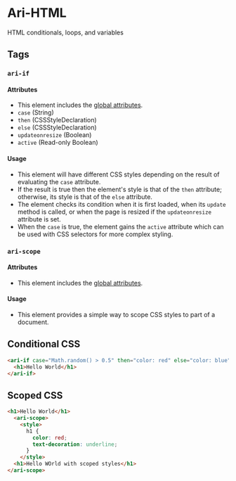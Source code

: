 # Ari-HTML
HTML conditionals, loops, and variables
## Tags
### `ari-if`
#### Attributes
+ This element includes the [global attributes](https://developer.mozilla.org/en-US/docs/Web/HTML/Global_attributes).
+ `case` (String)
+ `then` (CSSStyleDeclaration)
+ `else` (CSSStyleDeclaration)
+ `updateonresize` (Boolean)
+ `active` (Read-only Boolean)
#### Usage
+ This element will have different CSS styles depending on the result of evaluating the `case` attribute.
+ If the result is true then the element's style is that of the `then` attribute; otherwise, its style is that of the `else`  attribute.
+ The element checks its condition when it is first loaded, when its `update` method is called, or when the page is resized if the `updateonresize` attribute is set.
+ When the `case` is true, the element gains the `active` attribute which can be used with CSS selectors for more complex styling.
### `ari-scope`
#### Attributes
+ This element includes the [global attributes](https://developer.mozilla.org/en-US/docs/Web/HTML/Global_attributes).
#### Usage
+ This element provides a simple way to scope CSS styles to part of a document.
## Conditional CSS
```html
<ari-if case="Math.random() > 0.5" then="color: red" else="color: blue">
  <h1>Hello World</h1>
</ari-if>
```
## Scoped CSS
```html
<h1>Hello World</h1>
  <ari-scope>
    <style>
      h1 {
        color: red;
        text-decoration: underline;
      }
    </style>
  <h1>Hello WOrld with scoped styles</h1>
</ari-scope>
```
